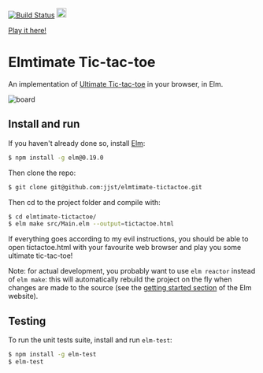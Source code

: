 [![Build Status](https://travis-ci.org/jjst/elmtimate-tictactoe.svg?branch=master)](https://travis-ci.org/jjst/elmtimate-tictactoe)
<a href='http://www.recurse.com' title='Made with love at the Recurse Center'><img src='https://cloud.githubusercontent.com/assets/2883345/11325206/336ea5f4-9150-11e5-9e90-d86ad31993d8.png' height='20px'/></a>

[Play it here!](https://jjst.github.io/ultimate-tictactoe/)

# Elmtimate Tic-tac-toe
An implementation of [Ultimate Tic-tac-toe](https://mathwithbaddrawings.com/2013/06/16/ultimate-tic-tac-toe/) in your browser, in Elm.

![board](http://i.imgur.com/VbXU7vj.png)

## Install and run

If you haven't already done so, install [Elm](http://elm-lang.org/):
```bash
$ npm install -g elm@0.19.0
```

Then clone the repo:
```bash
$ git clone git@github.com:jjst/elmtimate-tictactoe.git
```

Then cd to the project folder and compile with:
```bash
$ cd elmtimate-tictactoe/
$ elm make src/Main.elm --output=tictactoe.html
```

If everything goes according to my evil instructions, you should be able to open tictactoe.html with your favourite web browser and play you some ultimate tic-tac-toe!

Note: for actual development, you probably want to use `elm reactor` instead of `elm make`: this will automatically rebuild the project on the fly when changes are made to the source (see the [getting started section](http://elm-lang.org/get-started) of the Elm website).

## Testing

To run the unit tests suite, install and run `elm-test`:

```bash
$ npm install -g elm-test
$ elm-test
```
